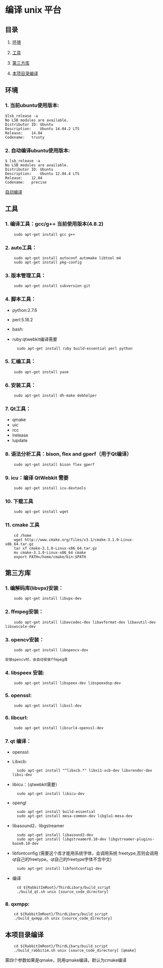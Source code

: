 编译 unix 平台
=============

目录
----

1. [环境](#user-content-环境)

2. [工具](#user-content-工具)

3. [第三方库](#user-content-第三方库)

4. [本项目录编译](#user-content-本项目录编译)

## 环境

### 1. 当前ubuntu使用版本:

    $lsb_release -a
    No LSB modules are available.
    Distributor ID: Ubuntu
    Description:    Ubuntu 14.04.2 LTS
    Release:    14.04
    Codename:   trusty

### 2. 自动编译ubuntu使用版本:

	$ lsb_release -a
	No LSB modules are available.
	Distributor ID:	Ubuntu
	Description:	Ubuntu 12.04.4 LTS
	Release:	12.04
	Codename:	precise

[自动编译](https://travis-ci.org/KangLin/rabbitim)

## 工具

### 1. 编译工具：gcc/g++ 当前使用版本(4.8.2)

        sudo apt-get install gcc g++

### 2. auto工具：

        sudo apt-get install autoconf automake libtool m4
        sudo apt-get install pkg-config

### 3. 版本管理工具：

        sudo apt-get install subversion git

### 4. 脚本工具：
* python:2.7.6
* perl:5.18.2
* bash:
* ruby:qtwebkit编译需要

        sudo apt-get install ruby build-essential perl python 

### 5. 汇编工具：

        sudo apt-get install yasm

### 6. 安装工具：

        sudo apt-get install dh-make debhelper

### 7. Qt工具：

* qmake
* uic
* rcc
* lrelease
* lupdate

### 8. 语法分析工具：bison, flex and gperf（用于Qt编译）

        sudo apt-get install bison flex gperf

### 9. icu：编译 QtWebkit 需要

        sudo apt-get install icu-devtools

### 10. 下载工具

        sudo apt-get install wget

### 11. cmake 工具

        cd /home
        wget http://www.cmake.org/files/v3.1/cmake-3.1.0-Linux-x86_64.tar.gz
        tar xf cmake-3.1.0-Linux-x86_64.tar.gz
        mv cmake-3.1.0-Linux-x86_64 cmake
        export PATH=/home/cmake/bin:$PATH

## 第三方库

### 1. 编解码库(libvpx)安装：

        sudo apt-get install libvpx-dev

### 2. ffmpeg安装：

        sudo apt-get install libavcodec-dev libavformat-dev libavutil-dev libswscale-dev

### 3. opencv安装：

        sudo apt-get install libopencv-dev

    安装opencv时，会自动安装ffmpeg库
    
### 4. libspeex 安装:

        sudo apt-get install libspeex-dev libspeexdsp-dev 

### 5. openssl:

        sudo apt-get install libssl-dev 

### 6. libcurl:

        sudo apt-get install libcurl4-openssl-dev

### 7. qt 编译：
* openssl:

* Libxcb:

        sudo apt-get install "^libxcb.*" libx11-xcb-dev libxrender-dev libxi-dev

* libicu：（qtwebkit需要）

        sudo apt-get install libicu-dev

* opengl

        sudo apt-get install build-essential
        sudo apt-get install mesa-common-dev libglu1-mesa-dev

* libasound2、libgstreamer

        sudo apt-get install libasound2-dev 
        sudo apt-get install libgstreamer0.10-dev libgstreamer-plugins-base0.10-dev

* libfontconfig (需要这个库才能用系统字体，会调用系统 freetype,否则会调用qt自己的freetype。qt自己的freetype字体不含中文)

        sudo apt-get install libfontconfig1-dev 

* 编译

        cd ${RabbitImRoot}/ThirdLibary/build_script
        ./build_qt.sh unix [source_code_directory]

### 8. qxmpp:

        cd ${RabbitImRoot}/ThirdLibary/build_script
        ./build_qxmpp.sh unix [source_code_directory]

## 本项目录编译

        cd ${RabbitImRoot}/ThirdLibary/build_script
        ./build_rabbitim.sh unix [source_code_directory] [qmake]

第四个参数如果是qmake，则用qmake编译。默认为cmake编译